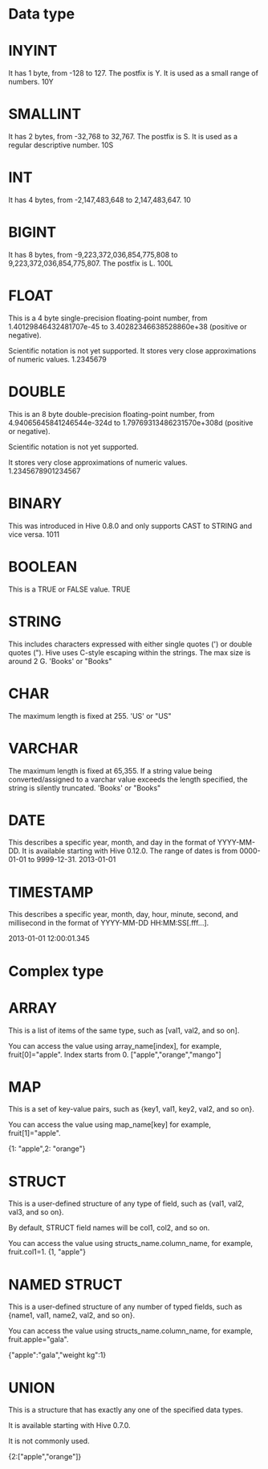 # Data type

# INYINT	
It has 1 byte, from -128 to 127. 
The postfix is Y. 
It is used as a small range of numbers.	
10Y

# SMALLINT	
It has 2 bytes, from -32,768 to 32,767. The postfix is S. It is used as a regular descriptive number.	10S

# INT	
It has 4 bytes, from -2,147,483,648 to 2,147,483,647.	10

# BIGINT	
It has 8 bytes, from -9,223,372,036,854,775,808 to 9,223,372,036,854,775,807. The postfix is L.	100L

# FLOAT	

This is a 4 byte single-precision floating-point number, from 1.40129846432481707e-45 to 3.40282346638528860e+38 (positive or negative). 

Scientific notation is not yet supported. It stores very close approximations of numeric values.	1.2345679

# DOUBLE	

This is an 8 byte double-precision floating-point number, from 4.94065645841246544e-324d to 1.79769313486231570e+308d (positive or negative).

Scientific notation is not yet supported.

It stores very close approximations of numeric values.	1.2345678901234567

# BINARY	
This was introduced in Hive 0.8.0 and only supports CAST to STRING and vice versa.	1011

# BOOLEAN	

This is a TRUE or FALSE value.	TRUE

# STRING	

This includes characters expressed with either single quotes (') or double quotes ("). 
Hive uses C-style escaping within the strings. 
The max size is around 2 G.	'Books' or "Books"

# CHAR	

The maximum length is fixed at 255.	'US' or "US"

# VARCHAR	

The maximum length is fixed at 65,355.
If a string value being converted/assigned to a varchar value exceeds the length specified, the string is silently truncated.	'Books' or "Books"

# DATE	

This describes a specific year, month, and day in the format of YYYY-MM-DD. 
It is available starting with Hive 0.12.0. 
The range of dates is from 0000-01-01 to 9999-12-31.	2013-01-01

# TIMESTAMP	

This describes a specific year, month, day, hour, minute, second, and millisecond in the format of YYYY-MM-DD HH:MM:SS[.fff...]. 

2013-01-01 12:00:01.345

# Complex type

# ARRAY	

This is a list of items of the same type, such as [val1, val2, and so on]. 

You can access the value using array_name[index], for example, fruit[0]="apple". Index starts from 0.	["apple","orange","mango"]

# MAP	

This is a set of key-value pairs, such as {key1, val1, key2, val2, and so on}. 

You can access the value using map_name[key] for example, fruit[1]="apple".	

{1: "apple",2: "orange"}

# STRUCT	

This is a user-defined structure of any type of field, such as {val1, val2, val3, and so on}. 

By default, STRUCT field names will be col1, col2, and so on. 

You can access the value using structs_name.column_name, for example, fruit.col1=1.	{1, "apple"}

# NAMED STRUCT	

This is a user-defined structure of any number of typed fields, such as {name1, val1, name2, val2, and so on}. 

You can access the value using structs_name.column_name, for example, fruit.apple="gala".	

{"apple":"gala","weight kg":1}

# UNION	

This is a structure that has exactly any one of the specified data types. 

It is available starting with Hive 0.7.0. 

It is not commonly used.	

{2:["apple","orange"]}
